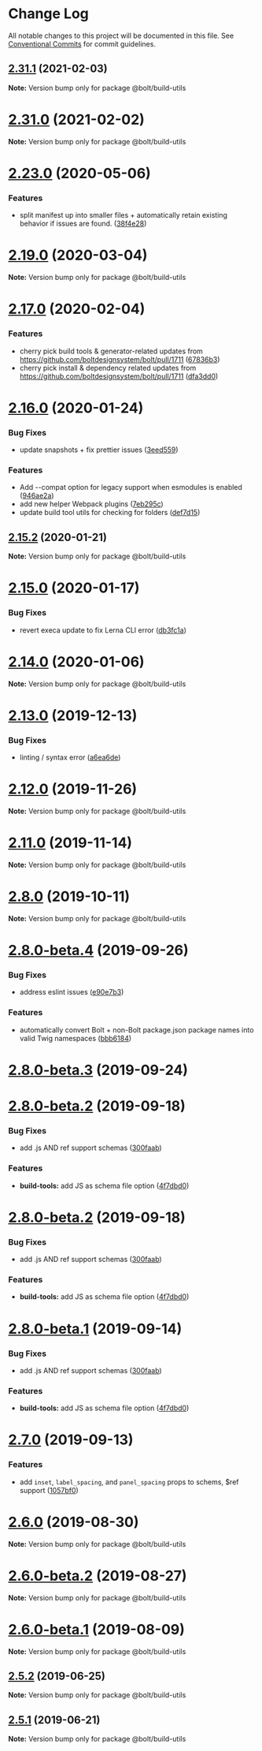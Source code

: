 # Change Log

All notable changes to this project will be documented in this file.
See [Conventional Commits](https://conventionalcommits.org) for commit guidelines.

## [2.31.1](https://github.com/bolt-design-system/bolt/tree/master/packages/build-tools/utils/compare/v2.31.0...v2.31.1) (2021-02-03)

**Note:** Version bump only for package @bolt/build-utils





# [2.31.0](https://github.com/bolt-design-system/bolt/tree/master/packages/build-tools/utils/compare/v2.30.2...v2.31.0) (2021-02-02)

**Note:** Version bump only for package @bolt/build-utils





# [2.23.0](https://github.com/bolt-design-system/bolt/tree/master/packages/build-tools/utils/compare/v2.22.1...v2.23.0) (2020-05-06)


### Features

* split manifest up into smaller files + automatically retain existing behavior if issues are found. ([38f4e28](https://github.com/bolt-design-system/bolt/tree/master/packages/build-tools/utils/commit/38f4e28775787e378452ea73d1a9c62f1db1945f))





# [2.19.0](https://github.com/bolt-design-system/bolt/tree/master/packages/build-tools/utils/compare/v2.18.1...v2.19.0) (2020-03-04)

**Note:** Version bump only for package @bolt/build-utils





# [2.17.0](https://github.com/bolt-design-system/bolt/tree/master/packages/build-tools/utils/compare/v2.16.3...v2.17.0) (2020-02-04)


### Features

* cherry pick build tools & generator-related updates from https://github.com/boltdesignsystem/bolt/pull/1711 ([67836b3](https://github.com/bolt-design-system/bolt/tree/master/packages/build-tools/utils/commit/67836b38fdabc3bd293d297777d7f5a825da3d97))
* cherry pick install & dependency related updates from https://github.com/boltdesignsystem/bolt/pull/1711 ([dfa3dd0](https://github.com/bolt-design-system/bolt/tree/master/packages/build-tools/utils/commit/dfa3dd08d19a109736f64faef851e5516e3941e0))





# [2.16.0](https://github.com/bolt-design-system/bolt/tree/master/packages/build-tools/utils/compare/v2.15.2...v2.16.0) (2020-01-24)


### Bug Fixes

* update snapshots + fix prettier issues ([3eed559](https://github.com/bolt-design-system/bolt/tree/master/packages/build-tools/utils/commit/3eed559af2e4ca279ad3328157f822588e97e3a3))


### Features

* Add --compat option for legacy support when esmodules is enabled ([946ae2a](https://github.com/bolt-design-system/bolt/tree/master/packages/build-tools/utils/commit/946ae2a7875e747db65225b9e53adecaa37bc7a5))
* add new helper Webpack plugins ([7eb295c](https://github.com/bolt-design-system/bolt/tree/master/packages/build-tools/utils/commit/7eb295c4e934c4a1e10e44d5fbb072905d0a7efd))
* update build tool utils for checking for folders ([def7d15](https://github.com/bolt-design-system/bolt/tree/master/packages/build-tools/utils/commit/def7d15ef22400aaf32742ad320f4038345ffc93))





## [2.15.2](https://github.com/bolt-design-system/bolt/tree/master/packages/build-tools/utils/compare/v2.15.1...v2.15.2) (2020-01-21)

**Note:** Version bump only for package @bolt/build-utils





# [2.15.0](https://github.com/bolt-design-system/bolt/tree/master/packages/build-tools/utils/compare/v2.14.3...v2.15.0) (2020-01-17)


### Bug Fixes

* revert execa update to fix Lerna CLI error ([db3fc1a](https://github.com/bolt-design-system/bolt/tree/master/packages/build-tools/utils/commit/db3fc1a0eaeec4f49e4e9654fcf3747d883fac70))





# [2.14.0](https://github.com/bolt-design-system/bolt/tree/master/packages/build-tools/utils/compare/v2.13.3...v2.14.0) (2020-01-06)

**Note:** Version bump only for package @bolt/build-utils





# [2.13.0](https://github.com/bolt-design-system/bolt/tree/master/packages/build-tools/utils/compare/v2.12.1...v2.13.0) (2019-12-13)


### Bug Fixes

* linting / syntax error ([a6ea6de](https://github.com/bolt-design-system/bolt/tree/master/packages/build-tools/utils/commit/a6ea6de))





# [2.12.0](https://github.com/bolt-design-system/bolt/tree/master/packages/build-tools/utils/compare/v2.11.4...v2.12.0) (2019-11-26)

**Note:** Version bump only for package @bolt/build-utils





# [2.11.0](https://github.com/bolt-design-system/bolt/tree/master/packages/build-tools/utils/compare/v2.10.0...v2.11.0) (2019-11-14)

**Note:** Version bump only for package @bolt/build-utils





# [2.8.0](https://github.com/bolt-design-system/bolt/tree/master/packages/build-tools/utils/compare/v2.8.0-beta.6...v2.8.0) (2019-10-11)

**Note:** Version bump only for package @bolt/build-utils





# [2.8.0-beta.4](https://github.com/bolt-design-system/bolt/tree/master/packages/build-tools/utils/compare/v2.8.0-beta.3...v2.8.0-beta.4) (2019-09-26)


### Bug Fixes

* address eslint issues ([e90e7b3](https://github.com/bolt-design-system/bolt/tree/master/packages/build-tools/utils/commit/e90e7b3))


### Features

* automatically convert Bolt + non-Bolt package.json package names into valid Twig namespaces ([bbb6184](https://github.com/bolt-design-system/bolt/tree/master/packages/build-tools/utils/commit/bbb6184))





# [2.8.0-beta.3](https://github.com/bolt-design-system/bolt/tree/master/packages/build-tools/utils/compare/v2.7.1...v2.8.0-beta.3) (2019-09-24)



# [2.8.0-beta.2](https://github.com/bolt-design-system/bolt/tree/master/packages/build-tools/utils/compare/v2.7.0...v2.8.0-beta.2) (2019-09-18)


### Bug Fixes

* add .js AND ref support schemas ([300faab](https://github.com/bolt-design-system/bolt/tree/master/packages/build-tools/utils/commit/300faab))


### Features

* **build-tools:** add JS as schema file option ([4f7dbd0](https://github.com/bolt-design-system/bolt/tree/master/packages/build-tools/utils/commit/4f7dbd0))





# [2.8.0-beta.2](https://github.com/bolt-design-system/bolt/tree/master/packages/build-tools/utils/compare/v2.7.0...v2.8.0-beta.2) (2019-09-18)


### Bug Fixes

* add .js AND ref support schemas ([300faab](https://github.com/bolt-design-system/bolt/tree/master/packages/build-tools/utils/commit/300faab))


### Features

* **build-tools:** add JS as schema file option ([4f7dbd0](https://github.com/bolt-design-system/bolt/tree/master/packages/build-tools/utils/commit/4f7dbd0))





# [2.8.0-beta.1](https://github.com/bolt-design-system/bolt/tree/master/packages/build-tools/utils/compare/v2.7.0...v2.8.0-beta.1) (2019-09-14)


### Bug Fixes

* add .js AND ref support schemas ([300faab](https://github.com/bolt-design-system/bolt/tree/master/packages/build-tools/utils/commit/300faab))


### Features

* **build-tools:** add JS as schema file option ([4f7dbd0](https://github.com/bolt-design-system/bolt/tree/master/packages/build-tools/utils/commit/4f7dbd0))





# [2.7.0](https://github.com/bolt-design-system/bolt/tree/master/packages/build-tools/utils/compare/v2.6.0...v2.7.0) (2019-09-13)


### Features

* add `inset`, `label_spacing`, and `panel_spacing` props to schems, $ref support ([1057bf0](https://github.com/bolt-design-system/bolt/tree/master/packages/build-tools/utils/commit/1057bf0))





# [2.6.0](https://github.com/bolt-design-system/bolt/tree/master/packages/build-tools/utils/compare/v2.6.0-beta.2...v2.6.0) (2019-08-30)

**Note:** Version bump only for package @bolt/build-utils





# [2.6.0-beta.2](https://github.com/bolt-design-system/bolt/tree/master/packages/build-tools/utils/compare/v2.6.0-beta.1...v2.6.0-beta.2) (2019-08-27)

**Note:** Version bump only for package @bolt/build-utils





# [2.6.0-beta.1](https://github.com/bolt-design-system/bolt/tree/master/packages/build-tools/utils/compare/v2.5.6...v2.6.0-beta.1) (2019-08-09)

**Note:** Version bump only for package @bolt/build-utils





## [2.5.2](https://github.com/bolt-design-system/bolt/tree/master/packages/build-tools/utils/compare/v2.5.1...v2.5.2) (2019-06-25)

**Note:** Version bump only for package @bolt/build-utils





## [2.5.1](https://github.com/bolt-design-system/bolt/tree/master/packages/build-tools/utils/compare/v2.5.0...v2.5.1) (2019-06-21)

**Note:** Version bump only for package @bolt/build-utils
